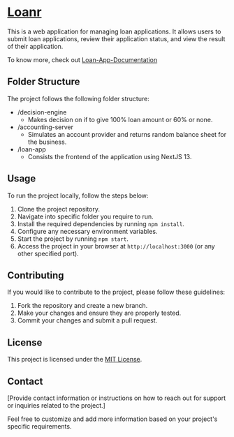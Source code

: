 # [Loanr](https://loanr.vercel.app)

This is a web application for managing loan applications. It allows users to submit loan applications, review their application status, and view the result of their application.

To know more, check out [Loan-App-Documentation](./loan-app/README.md)

## Folder Structure

The project follows the following folder structure:

- /decision-engine
  - Makes decision on if to give 100% loan amount or 60% or none.
- /accounting-server
  - Simulates an account provider and returns random balance sheet for the business.
- /loan-app
  - Consists the frontend of the application using NextJS 13.

## Usage

To run the project locally, follow the steps below:

1. Clone the project repository.
2. Navigate into specific folder you require to run.
3. Install the required dependencies by running `npm install`.
4. Configure any necessary environment variables.
5. Start the project by running `npm start`.
6. Access the project in your browser at `http://localhost:3000` (or any other specified port).

## Contributing

If you would like to contribute to the project, please follow these guidelines:

1. Fork the repository and create a new branch.
2. Make your changes and ensure they are properly tested.
3. Commit your changes and submit a pull request.

## License

This project is licensed under the [MIT License](LICENSE).

## Contact

[Provide contact information or instructions on how to reach out for support or inquiries related to the project.]

Feel free to customize and add more information based on your project's specific requirements.
